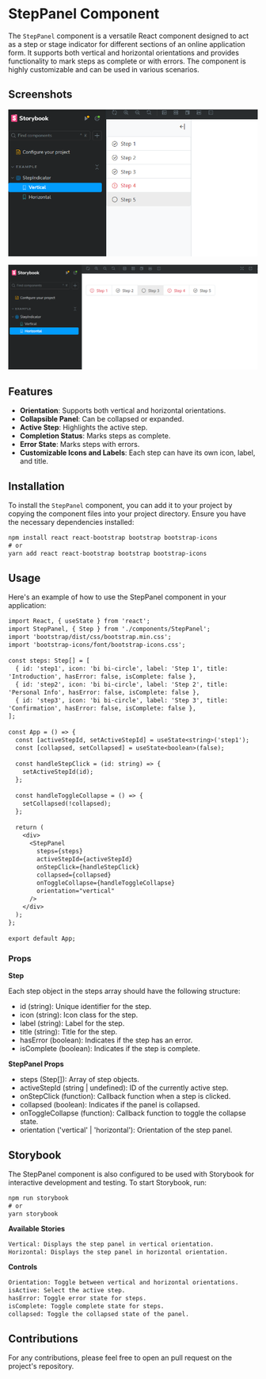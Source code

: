 # StepPanel Component

The `StepPanel` component is a versatile React component designed to act as a step or stage indicator for different sections of an online application form. It supports both vertical and horizontal orientations and provides functionality to mark steps as complete or with errors. The component is highly customizable and can be used in various scenarios.

## Screenshots

![vertical](./screenshots/vertical-layout.png)

![horizontal](./screenshots/horizontal-layout.png)


## Features

- **Orientation**: Supports both vertical and horizontal orientations.
- **Collapsible Panel**: Can be collapsed or expanded.
- **Active Step**: Highlights the active step.
- **Completion Status**: Marks steps as complete.
- **Error State**: Marks steps with errors.
- **Customizable Icons and Labels**: Each step can have its own icon, label, and title.

## Installation

To install the `StepPanel` component, you can add it to your project by copying the component files into your project directory. Ensure you have the necessary dependencies installed:

```
npm install react react-bootstrap bootstrap bootstrap-icons
# or
yarn add react react-bootstrap bootstrap bootstrap-icons
```
## Usage

Here's an example of how to use the StepPanel component in your application:

```
import React, { useState } from 'react';
import StepPanel, { Step } from './components/StepPanel';
import 'bootstrap/dist/css/bootstrap.min.css';
import 'bootstrap-icons/font/bootstrap-icons.css';

const steps: Step[] = [
  { id: 'step1', icon: 'bi bi-circle', label: 'Step 1', title: 'Introduction', hasError: false, isComplete: false },
  { id: 'step2', icon: 'bi bi-circle', label: 'Step 2', title: 'Personal Info', hasError: false, isComplete: false },
  { id: 'step3', icon: 'bi bi-circle', label: 'Step 3', title: 'Confirmation', hasError: false, isComplete: false },
];

const App = () => {
  const [activeStepId, setActiveStepId] = useState<string>('step1');
  const [collapsed, setCollapsed] = useState<boolean>(false);

  const handleStepClick = (id: string) => {
    setActiveStepId(id);
  };

  const handleToggleCollapse = () => {
    setCollapsed(!collapsed);
  };

  return (
    <div>
      <StepPanel
        steps={steps}
        activeStepId={activeStepId}
        onStepClick={handleStepClick}
        collapsed={collapsed}
        onToggleCollapse={handleToggleCollapse}
        orientation="vertical"
      />
    </div>
  );
};

export default App;
```

### Props

**Step**

Each step object in the steps array should have the following structure:

  - id (string): Unique identifier for the step.
  - icon (string): Icon class for the step.
  - label (string): Label for the step.
  - title (string): Title for the step.
  - hasError (boolean): Indicates if the step has an error.
  - isComplete (boolean): Indicates if the step is complete.

**StepPanel Props**

  - steps (Step[]): Array of step objects.
  - activeStepId (string | undefined): ID of the currently active step.
  - onStepClick (function): Callback function when a step is clicked.
  - collapsed (boolean): Indicates if the panel is collapsed.
  - onToggleCollapse (function): Callback function to toggle the collapse state.
  - orientation ('vertical' | 'horizontal'): Orientation of the step panel.

## Storybook

The StepPanel component is also configured to be used with Storybook for interactive development and testing. To start Storybook, run:

```
npm run storybook
# or
yarn storybook
```

**Available Stories**

    Vertical: Displays the step panel in vertical orientation.
    Horizontal: Displays the step panel in horizontal orientation.

**Controls**

    Orientation: Toggle between vertical and horizontal orientations.
    isActive: Select the active step.
    hasError: Toggle error state for steps.
    isComplete: Toggle complete state for steps.
    collapsed: Toggle the collapsed state of the panel.


## Contributions

For any contributions, please feel free to open an pull request on the project's repository.